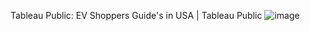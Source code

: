 Tableau Public: EV Shoppers Guide's in USA | Tableau Public
![image](https://github.com/rutujakokate430/Shoppers-Guide-for-Electric-Vehicle-s-in-the-United-States./assets/111034043/b4af3109-beaf-4d10-b8fb-b4b4a4581f2b)

